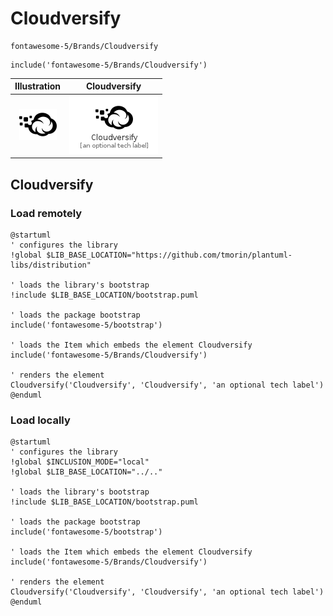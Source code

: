 # Cloudversify


```text
fontawesome-5/Brands/Cloudversify
```

```text
include('fontawesome-5/Brands/Cloudversify')
```



| Illustration | Cloudversify |
| :---: | :---: |
| ![illustration for Illustration](../../fontawesome-5/Brands/Cloudversify.png) | ![illustration for Cloudversify](../../fontawesome-5/Brands/Cloudversify.Local.png) |




## Cloudversify

### Load remotely
```plantuml
@startuml
' configures the library
!global $LIB_BASE_LOCATION="https://github.com/tmorin/plantuml-libs/distribution"

' loads the library's bootstrap
!include $LIB_BASE_LOCATION/bootstrap.puml

' loads the package bootstrap
include('fontawesome-5/bootstrap')

' loads the Item which embeds the element Cloudversify
include('fontawesome-5/Brands/Cloudversify')

' renders the element
Cloudversify('Cloudversify', 'Cloudversify', 'an optional tech label')
@enduml
```

### Load locally
```plantuml
@startuml
' configures the library
!global $INCLUSION_MODE="local"
!global $LIB_BASE_LOCATION="../.."

' loads the library's bootstrap
!include $LIB_BASE_LOCATION/bootstrap.puml

' loads the package bootstrap
include('fontawesome-5/bootstrap')

' loads the Item which embeds the element Cloudversify
include('fontawesome-5/Brands/Cloudversify')

' renders the element
Cloudversify('Cloudversify', 'Cloudversify', 'an optional tech label')
@enduml
```

